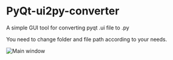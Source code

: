 # PyQt-ui2py-converter
A simple GUI tool for converting pyqt .ui file to .py


You need to change folder and file path according to your needs.

![Main window](https://raw.githubusercontent.com/gouravthakur39/PyQt-ui2py-converter/master/path/to/screenshot.png)

